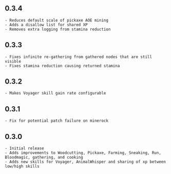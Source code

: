 **0.3.4**
---
```
- Reduces default scale of pickaxe AOE mining
- Adds a disallow list for shared XP
- Removes extra logging from stamina reduction
```

**0.3.3**
---
```
- Fixes infinite re-gathering from gathered nodes that are still visible
- Fixes stamina reduction causing returned stamina
```

**0.3.2**
---
```
- Makes Voyager skill gain rate configurable
```

**0.3.1**
---
```
- Fix for potential patch failure on minerock
```

**0.3.0**
---
```
- Initial release
- Adds improvements to Woodcutting, Pickaxe, Farming, Sneaking, Run, Bloodmagic, gathering, and cooking
- Adds new skills for Voyager, AnimalWhisper and sharing of xp between low/high skills
```